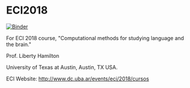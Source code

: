 # ECI2018

[![Binder](https://mybinder.org/badge.svg)](https://mybinder.org/v2/gh/libertyh/ECI2018/master)

For ECI 2018 course, "Computational methods for studying language and the brain."

Prof. Liberty Hamilton

University of Texas at Austin, Austin, TX USA.

ECI Website: http://www.dc.uba.ar/events/eci/2018/cursos

